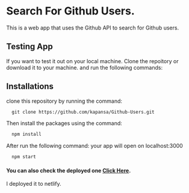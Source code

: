 # Search For Github Users.

This is a web app that uses the Github API to search for Github users.

## Testing App

If you want to test it out on your local machine. Clone the repoitory or download it to your machine. and run the following commands:

## Installations
clone this repository by running the command:

```html
  git clone https://github.com/kapansa/Github-Users.git
```

Then install the packages using the command: 

```html
  npm install
```

After run the following command: 
your app will open on localhost:3000

```html
  npm start
```


#### You can also check the deployed one [Click Here](https://githubusersdetails.netlify.app/).

I deployed it to netlify.

